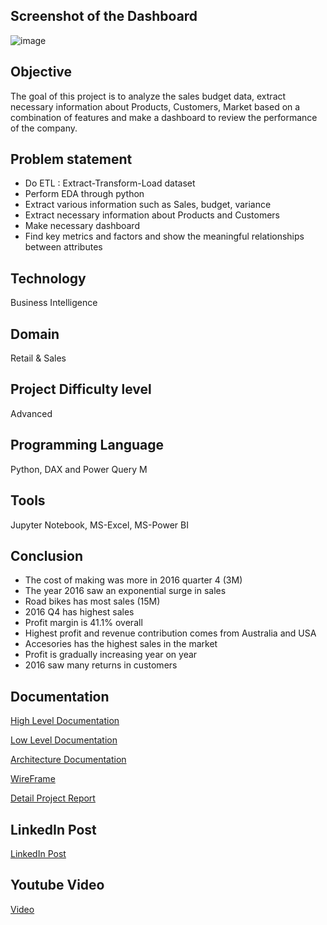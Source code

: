 ## Screenshot of the Dashboard
![image](https://github.com/Budget-Sales-Analysis/Budget_Sales_Analysis_Ineuron/assets/84430963/40c554e8-359d-4ae4-8536-c3c7b698a5b6)

## Objective
The goal of this project is to analyze the sales budget data, extract necessary information about Products, Customers, Market based on a combination of features and make a dashboard to review the performance of the company.

## Problem statement
- Do ETL : Extract-Transform-Load dataset
- Perform EDA through python
- Extract various information such as Sales, budget, variance
- Extract necessary information about Products and Customers
- Make necessary dashboard
- Find key metrics and factors and show the meaningful relationships between attributes

## Technology
Business Intelligence

## Domain
Retail & Sales

## Project Difficulty level
Advanced

## Programming Language
Python, DAX and Power Query M

## Tools
Jupyter Notebook, MS-Excel, MS-Power BI

## Conclusion
- The cost of making was more in 2016 quarter 4 (3M)
- The year 2016 saw an exponential surge in sales
- Road bikes has most sales (15M)
- 2016 Q4 has highest sales
- Profit margin is 41.1% overall
- Highest profit and revenue contribution comes from Australia and USA
- Accesories has the highest sales in the market
- Profit is gradually increasing year on year
- 2016 saw many returns in customers

## Documentation

[High Level Documentation](https://github.com/Budget-Sales-Analysis/Budget_Sales_Analysis_Ineuron/blob/master/Documents/ARCHITECTURE%20DESIGN_INTERN.pdf)

[Low Level Documentation](https://github.com/Budget-Sales-Analysis/Budget_Sales_Analysis_Ineuron/blob/master/Documents/HIGH%20LEVEL%20DESIGN_intern.pdf)

[Architecture Documentation](https://github.com/Budget-Sales-Analysis/Budget_Sales_Analysis_Ineuron/blob/master/Documents/ARCHITECTURE%20DESIGN_INTERN.pdf)

[WireFrame](https://github.com/Budget-Sales-Analysis/Budget_Sales_Analysis_Ineuron/blob/master/Documents/WIREFRAME_INTERN.pdf)

[Detail Project Report](https://github.com/Budget-Sales-Analysis/Budget_Sales_Analysis_Ineuron/blob/master/Documents/Detailed_Report.pdf)

## LinkedIn Post
[LinkedIn Post](https://www.linkedin.com/posts/siddarth-ambannavar_projectbudgetanalysis-powerbi-dataanalytics-activity-7080175700321701888-aPJT/?utm_source=share&utm_medium=member_desktop)

## Youtube Video
[Video](https://lnkd.in/g7tAZEUs)
